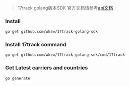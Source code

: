 > 17track golang版本SDK
> 官方文档请参考[api文档](https://console.17track.net/zh-cn/doc)

### Install

```bash
go get github.com/wksw/17track-golang-sdk
```

### Install 17track command

```bash
go get github.com/wksw/17track-golang-sdk/cmd/17track
```

### Get Latest carriers and countries

```bash
go generate
```